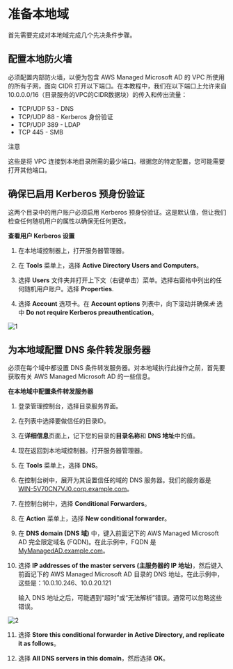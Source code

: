# 准备本地域

首先需要完成对本地域完成几个先决条件步骤。

## 配置本地防火墙

必须配置内部防火墙，以便为包含 AWS Managed Microsoft AD 的 VPC 所使用的所有子网，面向 CIDR 打开以下端口。在本教程中，我们在以下端口上允许来自 10.0.0.0/16（目录服务的VPC的CIDR数据块）的传入和传出流量：

- TCP/UDP 53 - DNS
- TCP/UDP 88 - Kerberos 身份验证
- TCP/UDP 389 - LDAP
- TCP 445 - SMB

注意

这些是将 VPC 连接到本地目录所需的最少端口。根据您的特定配置，您可能需要打开其他端口。

## 确保已启用 Kerberos 预身份验证

这两个目录中的用户账户必须启用 Kerberos 预身份验证。这是默认值，但让我们检查任何随机用户的属性以确保无任何更改。

**查看用户 Kerberos 设置**

1. 在本地域控制器上，打开服务器管理器。

2. 在 **Tools** 菜单上，选择 **Active Directory Users and Computers**。

3. 选择 **Users** 文件夹并打开上下文（右键单击）菜单。选择右窗格中列出的任何随机用户账户。选择 **Properties**.

4. 选择 **Account** 选项卡。在 **Account options** 列表中，向下滚动并确保*未* 选中 **Do not require Kerberos preauthentication**。

![1](https://github.com/jdcloudcom/cn/blob/joytaobao-ad-20181122/image/DirectoryService/Local-AD-Prepartion-1.png)

## 为本地域配置 DNS 条件转发服务器

必须在每个域中都设置 DNS 条件转发服务器。对本地域执行此操作之前，首先要获取有关 AWS Managed Microsoft AD 的一些信息。

**在本地域中配置条件转发服务器**

1. 登录管理控制台，选择目录服务界面。

2. 在列表中选择要做信任的目录ID。

3. 在**详细信息**页面上，记下您的目录的**目录名称**和 **DNS 地址**中的值。

4. 现在返回到本地域控制器。打开服务器管理器。

5. 在 **Tools** 菜单上，选择 **DNS**。

6. 在控制台树中，展开为其设置信任的域的 DNS 服务器。我们的服务器是 [WIN-5V70CN7VJ0.corp.example.com](http://win-5v70cn7vj0.corp.example.com/)。

7. 在控制台树中，选择 **Conditional Forwarders**。

8. 在 **Action** 菜单上，选择 **New conditional forwarder**。

9. 在 **DNS domain (DNS 域)** 中，键入前面记下的 AWS Managed Microsoft AD 完全限定域名 (FQDN)。在此示例中，FQDN 是 [MyManagedAD.example.com](http://mymanagedad.example.com/)。

10. 选择 **IP addresses of the master servers (主服务器的 IP 地址)**，然后键入前面记下的 AWS Managed Microsoft AD 目录的 DNS 地址。在此示例中，这些是：10.0.10.246、10.0.20.121

    输入 DNS 地址之后，可能遇到“超时”或“无法解析”错误。通常可以忽略这些错误。

![2](https://github.com/jdcloudcom/cn/blob/joytaobao-ad-20181122/image/DirectoryService/Local-AD-Prepartion-2.png)

11. 选择 **Store this conditional forwarder in Active Directory, and replicate it as follows**。

12. 选择 **All DNS servers in this domain**，然后选择 **OK**。
